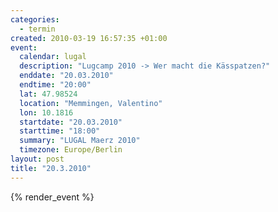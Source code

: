 ```yaml
--- 
categories: 
  - termin
created: 2010-03-19 16:57:35 +01:00
event: 
  calendar: lugal
  description: "Lugcamp 2010 -> Wer macht die Kässpatzen?"
  enddate: "20.03.2010"
  endtime: "20:00"
  lat: 47.98524
  location: "Memmingen, Valentino"
  lon: 10.1816
  startdate: "20.03.2010"
  starttime: "18:00"
  summary: "LUGAL Maerz 2010"
  timezone: Europe/Berlin
layout: post
title: "20.3.2010"
---
```


{% render_event %}



